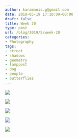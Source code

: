 ```yaml
---
author: karamanis.g@gmail.com
date: 2019-05-19 17:10:00+00:00
draft: false
title: Week 20
type: post
url: /blog/2019/5/week-20
categories:
- Photography
tags:
- street
- shadows
- geometry
- lamppost
- dog
- people
- butterflies
---
```




  
   ![](https://images.squarespace-cdn.com/content/v1/4f3f61bae4b063b909445965/1558275195054-UXOL251SV6BKACARKNHH/ke17ZwdGBToddI8pDm48kF9aEDQaTpZHfWEO2zppK7Z7gQa3H78H3Y0txjaiv_0fDoOvxcdMmMKkDsyUqMSsMWxHk725yiiHCCLfrh8O1z5QPOohDIaIeljMHgDF5CVlOqpeNLcJ80NK65_fV7S1UX7HUUwySjcPdRBGehEKrDf5zebfiuf9u6oCHzr2lsfYZD7bBzAwq_2wCJyqgJebgg/IMG_3040-2.jpeg?format=original)

  

  
   ![](https://images.squarespace-cdn.com/content/v1/4f3f61bae4b063b909445965/1558275201077-ZGQCTEUL3SAQOYT0M5FY/ke17ZwdGBToddI8pDm48kM19vGfAY4CpRvzWg9j4Rs97gQa3H78H3Y0txjaiv_0fDoOvxcdMmMKkDsyUqMSsMWxHk725yiiHCCLfrh8O1z5QPOohDIaIeljMHgDF5CVlOqpeNLcJ80NK65_fV7S1Ucs6qC7sr7nMoIk6RghKQ5zqaVLBrlbIpJKi9eKqHOg0LjA7Zh6OR0YZYaXtoY39jA/IMG_3074-2.jpeg?format=original)

  

  
   ![](https://images.squarespace-cdn.com/content/v1/4f3f61bae4b063b909445965/1558275197197-1Y2F3FY79WS0SPSX9MKC/ke17ZwdGBToddI8pDm48kFcjIIX1FKcdO91v_2sr_2x7gQa3H78H3Y0txjaiv_0fDoOvxcdMmMKkDsyUqMSsMWxHk725yiiHCCLfrh8O1z5QPOohDIaIeljMHgDF5CVlOqpeNLcJ80NK65_fV7S1USW_WVzW7aVXo2Ry4s1rbuMMhsaMdDaYTr6tab37c5BbKULy2O2411SvyKR8oCtcyw/IMG_3077-2.jpeg?format=original)

  

  
   ![](https://images.squarespace-cdn.com/content/v1/4f3f61bae4b063b909445965/1558275202356-M96UBGAEOUTEUL2S9FPP/ke17ZwdGBToddI8pDm48kJUlZr2Ql5GtSKWrQpjur5t7gQa3H78H3Y0txjaiv_0fDoOvxcdMmMKkDsyUqMSsMWxHk725yiiHCCLfrh8O1z5QPOohDIaIeljMHgDF5CVlOqpeNLcJ80NK65_fV7S1UfNdxJhjhuaNor070w_QAc94zjGLGXCa1tSmDVMXf8RUVhMJRmnnhuU1v2M8fLFyJw/IMG_3079-2.jpeg?format=original)

  

  
   ![](https://images.squarespace-cdn.com/content/v1/4f3f61bae4b063b909445965/1558275203521-NLBLXBT2WPIQGHJPLHOY/ke17ZwdGBToddI8pDm48kDPaAbyeX65lldwT_DoVJtd7gQa3H78H3Y0txjaiv_0fDoOvxcdMmMKkDsyUqMSsMWxHk725yiiHCCLfrh8O1z5QPOohDIaIeljMHgDF5CVlOqpeNLcJ80NK65_fV7S1UcSq41NKHlLvUDn_nSSgxqPjtx-PUC2c9-S0x5SHaJ-JGXbn_AsgcIKM85a6g3EoyA/IMG_3059-2.jpeg?format=original)

  


